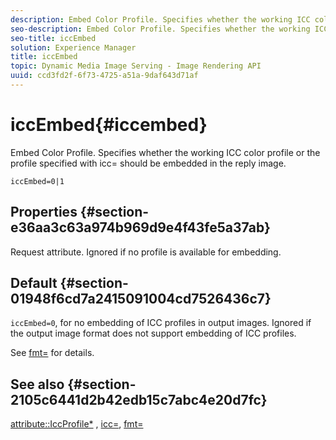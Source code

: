 ```yaml
---
description: Embed Color Profile. Specifies whether the working ICC color profile or the profile specified with icc= should be embedded in the reply image.
seo-description: Embed Color Profile. Specifies whether the working ICC color profile or the profile specified with icc= should be embedded in the reply image.
seo-title: iccEmbed
solution: Experience Manager
title: iccEmbed
topic: Dynamic Media Image Serving - Image Rendering API
uuid: ccd3fd2f-6f73-4725-a51a-9daf643d71af
---
```


# iccEmbed{#iccembed}

Embed Color Profile. Specifies whether the working ICC color profile or the profile specified with icc= should be embedded in the reply image.

 `iccEmbed=0|1`

## Properties {#section-e36aa3c63a974b969d9e4f43fe5a37ab}

Request attribute. Ignored if no profile is available for embedding.

## Default {#section-01948f6cd7a2415091004cd7526436c7}

`iccEmbed=0`, for no embedding of ICC profiles in output images. Ignored if the output image format does not support embedding of ICC profiles.

See [fmt=](../../../../../is-api/http-ref/image-serving-api-ref/c-http-protocol-reference/c-command-reference/r-is-http-fmt.md#reference-cdf10043423b45ba9fe15157fb3ae37a) for details.

## See also {#section-2105c6441d2b42edb15c7abc4e20d7fc}

[attribute::IccProfile*](../../../../../is-api/image-catalog/image-serving-api-ref/c-image-catalog-reference/c-icc-profile-map-reference/c-icc-profile-map-reference.md#concept-57b9148ce55249cd825cb7ee19ed057c) , [icc=](../../../../../is-api/http-ref/image-serving-api-ref/c-http-protocol-reference/c-command-reference/r-icc.md#reference-182b5679e21e4df3b4d330535a5a7517), [fmt=](../../../../../is-api/http-ref/image-serving-api-ref/c-http-protocol-reference/c-command-reference/r-is-http-fmt.md#reference-cdf10043423b45ba9fe15157fb3ae37a) 

